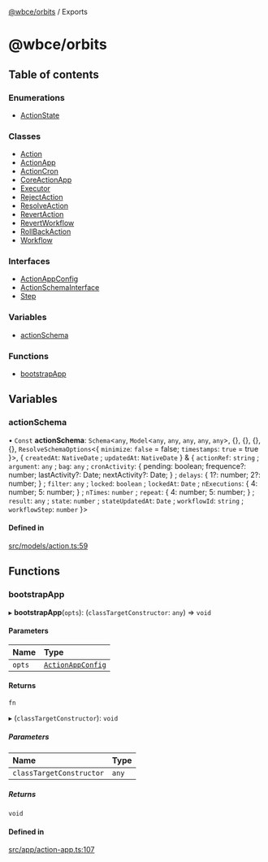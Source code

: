 [@wbce/orbits](README.md) / Exports

# @wbce/orbits

## Table of contents

### Enumerations

- [ActionState](enums/ActionState.md)

### Classes

- [Action](classes/Action.md)
- [ActionApp](classes/ActionApp.md)
- [ActionCron](classes/ActionCron.md)
- [CoreActionApp](classes/CoreActionApp.md)
- [Executor](classes/Executor.md)
- [RejectAction](classes/RejectAction.md)
- [ResolveAction](classes/ResolveAction.md)
- [RevertAction](classes/RevertAction.md)
- [RevertWorkflow](classes/RevertWorkflow.md)
- [RollBackAction](classes/RollBackAction.md)
- [Workflow](classes/Workflow.md)

### Interfaces

- [ActionAppConfig](interfaces/ActionAppConfig.md)
- [ActionSchemaInterface](interfaces/ActionSchemaInterface.md)
- [Step](interfaces/Step.md)

### Variables

- [actionSchema](modules.md#actionschema)

### Functions

- [bootstrapApp](modules.md#bootstrapapp)

## Variables

### actionSchema

• `Const` **actionSchema**: `Schema`<`any`, `Model`<`any`, `any`, `any`, `any`, `any`\>, {}, {}, {}, {}, `ResolveSchemaOptions`<{ `minimize`: ``false`` = false; `timestamps`: ``true`` = true }\>, { `createdAt`: `NativeDate` ; `updatedAt`: `NativeDate`  } & { `actionRef`: `string` ; `argument`: `any` ; `bag`: `any` ; `cronActivity`: { pending: boolean; frequence?: number; lastActivity?: Date; nextActivity?: Date; } ; `delays`: { 1?: number; 2?: number; } ; `filter`: `any` ; `locked`: `boolean` ; `lockedAt`: `Date` ; `nExecutions`: { 4: number; 5: number; } ; `nTimes`: `number` ; `repeat`: { 4: number; 5: number; } ; `result`: `any` ; `state`: `number` ; `stateUpdatedAt`: `Date` ; `workflowId`: `string` ; `workflowStep`: `number`  }\>

#### Defined in

[src/models/action.ts:59](https://github.com/LaWebcapsule/orbits/blob/96719ff/src/core/actions/src/models/action.ts#L59)

## Functions

### bootstrapApp

▸ **bootstrapApp**(`opts`): (`classTargetConstructor`: `any`) => `void`

#### Parameters

| Name | Type |
| :------ | :------ |
| `opts` | [`ActionAppConfig`](interfaces/ActionAppConfig.md) |

#### Returns

`fn`

▸ (`classTargetConstructor`): `void`

##### Parameters

| Name | Type |
| :------ | :------ |
| `classTargetConstructor` | `any` |

##### Returns

`void`

#### Defined in

[src/app/action-app.ts:107](https://github.com/LaWebcapsule/orbits/blob/96719ff/src/core/actions/src/app/action-app.ts#L107)
